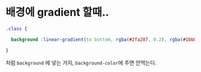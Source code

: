 # 배경에 gradient 할때..
```CSS
.class {

  background :linear-gradient(to bottom, rgba(#2fa287, 0.2), rgba(#1bb8b4, 0.7));

}     
```
처럼 `background` 에 넣는 거지, `background-color`에 주면 안먹는다. 
